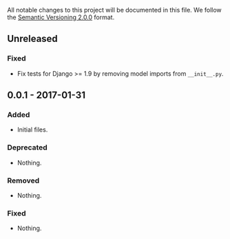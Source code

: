 All notable changes to this project will be documented in this file.
We follow the [Semantic Versioning 2.0.0](http://semver.org/) format.


## Unreleased

### Fixed
- Fix tests for Django >= 1.9 by removing model imports from `__init__.py`.


## 0.0.1 - 2017-01-31

### Added
- Initial files.

### Deprecated
- Nothing.

### Removed
- Nothing.

### Fixed
- Nothing.
